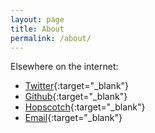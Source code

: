 ```yaml
---
layout: page
title: About
permalink: /about/
---
```

Elsewhere on the internet:
- [Twitter](https://twitter.com/samj0hn){:target="_blank"}
- [Github](https://github.com/samjohn/){:target="_blank"}
- [Hopscotch](https://gethopscotch.com){:target="_blank"}
- [Email](mailto:samantha@samanthajohn.com){:target="_blank"}
